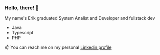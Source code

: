 ### Hello, there! :mage:

My name's Erik graduated System Analist and Developer and fullstack dev

- Java
- Typescript
- PHP

📫 You can reach me on my personal [Linkedin profile](https://www.linkedin.com/in/erik-natan-moreira-santos-983865195/)

<!--
**FueledByRage/FueledByRage** is a ✨ _special_ ✨ repository because its `README.md` (this file) appears on your GitHub profile.

Here are some ideas to get you started:

- 🔭 I’m currently working on ...
- 🌱 I’m currently learning ...
- 👯 I’m looking to collaborate on ...
- 🤔 I’m looking for help with ...
- 💬 Ask me about ...
- 📫 How to reach me: ...
- 😄 Pronouns: ...
- ⚡ Fun fact: ...
-->
